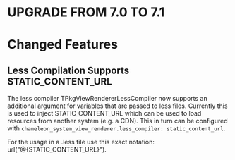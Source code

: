 UPGRADE FROM 7.0 TO 7.1
=======================

# Changed Features

## Less Compilation Supports STATIC_CONTENT_URL

The less compiler TPkgViewRendererLessCompiler now supports an additional argument for variables that are passed to
less files. Currently this is used to inject STATIC_CONTENT_URL which can be used to load resources from another system
(e.g. a CDN). This in turn can be configured with `chameleon_system_view_renderer.less_compiler: static_content_url`.

For the usage in a .less file use this exact notation: url("@{STATIC_CONTENT_URL}").
